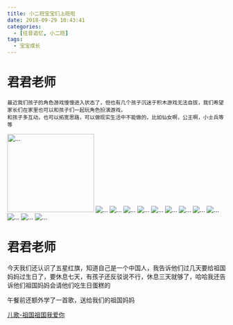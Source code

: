 ```yaml
---
title: 小二班宝宝们上班啦
date: 2018-09-29 10:43:41
categories:
  - [往昔追忆, 小二班]
tags:
  - 宝宝成长
---
```


# 君君老师

    最近我们孩子的角色游戏慢慢进入状态了，但也有几个孩子沉迷于积木游戏无法自拔，我们希望家长们在家里也可以和孩子们一起玩角色扮演游戏，
    和孩子多互动，也可以拓宽思路，可以做现实生活中不能做的，比如仙女啊，公主啊，小士兵等等

<img src='2018-09-29-amy/02.jpg' width="200" height="180"  alt='...'/>

<img src='2018-09-29-amy/02.jpg'  alt='...'/>
<img src='2018-09-29-amy/03.jpg'  alt='...'/>
<img src='2018-09-29-amy/04.jpg'  alt='...'/>
<img src='2018-09-29-amy/05.jpg'  alt='...'/>
<img src='2018-09-29-amy/06.jpg'  alt='...'/>
<img src='2018-09-29-amy/07.jpg'  alt='...'/>
<img src='2018-09-29-amy/08.jpg'  alt='...'/>
<img src='2018-09-29-amy/09.jpg'  alt='...'/>
<img src='2018-09-29-amy/10.jpg'  alt='...'/>
<img src='2018-09-29-amy/11.jpg'  alt='...'/>
<img src='2018-09-29-amy/12.jpg'  alt='...'/>
<img src='2018-09-29-amy/13.jpg'  alt='...'/>

# 君君老师

今天我们还认识了五星红旗，知道自己是一个中国人，我告诉他们过几天要给祖国妈妈过生日了，要休息七天，有孩子还反驳说不行，休息三天就够了，哈哈我还告诉他们祖国妈妈会请他们吃生日蛋糕的

午餐前还额外学了一首歌，送给我们的祖国妈妈

[儿歌-祖国祖国我爱你](https://music.163.com/#/song?id=498555737&market=baiduqk)
